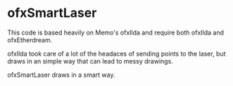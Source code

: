 # ofxSmartLaser

This code is based heavily on Memo's ofxIlda and require both ofxIlda and ofxEtherdream. 

ofxIlda took care of a lot of the headaces of sending points to the laser, but draws in an simple way that can lead to messy drawings.

ofxSmartLaser draws in a smart way.
